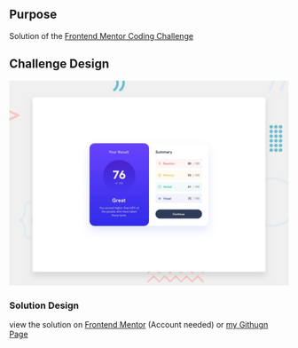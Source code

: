 ## Purpose
Solution of the [Frontend Mentor Coding Challenge](https://www.frontendmentor.io/challenges/qr-code-component-iux_sIO_H)

## Challenge Design

![Design preview for the Results summary component coding challenge](./design/desktop-preview.jpg)

### Solution Design
view the solution on [Frontend Mentor](https://www.frontendmentor.io/solutions/qrcode-challenge-with-html5-and-css3-KNwzwGK2PM) (Account needed) or [my Githugn Page](https://m1mmseen.github.io/frontendmentor-score-popup/)


